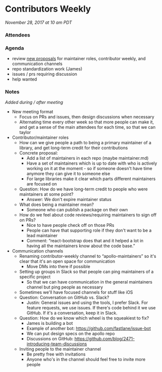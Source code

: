 # Contributors Weekly

*November 28, 2017 at 10 am PDT*


### Attendees
### Agenda
- review [new proposals](https://github.com/apollographql/apollo/blob/master/meetings/contributors-weekly/17-11-14.md) for maintainer roles, contributor weekly, and communication channels
- repo standardization work (James)
- issues / prs requiring discussion
- help wanted

### Notes
*Added during / after meeting*

* New meeting format
    * Focus on PRs and issues, then design discussions when necessary
    * Alternating time every other week so that more people can make it, and get a sense of the main attendees for each time, so that we can taylor 
* Contributor/maintainer roles
    * How can we give people a path to being a primary maintainer of a library, and get long-term credit for their contributions
    * Concrete proposal:
        * Add a list of maintainers in each repo (maybe maintainer.md)
        * Have a set of maintainers which is up to date with who is actively working on it at the moment - so if someone doesn't have time anymore they can give it to someone else
        * For large libraries make it clear which parts different maintainers are focused on
    * Question: How do we have long-term credit to people who were maintainers at some point?
        * Answer: We don't expire maintainer status
    * What does being a maintainer mean?
        * Someone who can publish a package on their own
    * How do we feel about code reviews/requiring maintainers to sign off on PRs?
        * Nice to have people check off on those PRs
        * People can have that supporting role if they don't want to be a lead maintainer
        * Comment: “react-bootstrap does that and it helped a lot in having all the maintainers know about the code base.”
* Communication channels
    * Renaming contributor-weekly channel to “apollo-maintainers” so it's clear that it's an open space for communication
        * Move DMs into there if possible
    * Setting up groups in Slack so that people can ping maintainers of a specific project
        * So that we can have communication in the general maintainers channel but ping people as necessary
    * Sometimes we'll have focused channels for stuff like iOS
    * Question: Conversation on GitHub vs. Slack?
        * Justin: General issues and using the tools, I prefer Slack. For feature requests, we use issues. If there's code behind it we use GitHub. If it's a conversation, keep it in Slack.
    * Question: How do we know which wheel is the squeakiest to fix?
        * James is building a bot
        * Example of another bot: https://github.com/fastlane/issue-bot
        * We can put design specs on the apollo repo
        * Discussions on GitHub: https://github.com/blog/2471-introducing-team-discussions
    * Inviting people to the maintainer channel
        * Be pretty free with invitations
        * Anyone who's in the channel should feel free to invite more people
